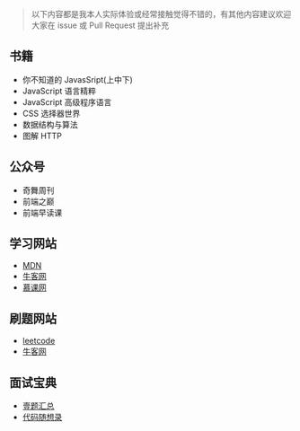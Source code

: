 > 以下内容都是我本人实际体验或经常接触觉得不错的，有其他内容建议欢迎大家在 issue 或 Pull Request 提出补充

## 书籍
* 你不知道的 JavasSript(上中下)
* JavaScript 语言精粹
* JavaScript 高级程序语言
* CSS 选择器世界
* 数据结构与算法
* 图解 HTTP

## 公众号
* 奇舞周刊
* 前端之巅
* 前端早读课

## 学习网站
* [MDN](https://developer.mozilla.org/zh-CN/)
* [牛客网](https://www.nowcoder.com/)
* [慕课网](https://www.imooc.com/)

## 刷题网站
* [leetcode](https://leetcode.com/problemset/all/)
* [牛客网](https://www.nowcoder.com/contestRoom)

## 面试宝典
* [壹题汇总](https://muyiy.cn/question/)
* [代码随想录](https://www.programmercarl.com/)
